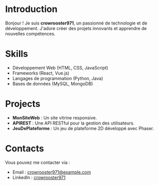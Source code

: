 # Introduction
Bonjour ! Je suis **crowrooster971**, un passionné de technologie et de développement. J'adore créer des projets innovants et apprendre de nouvelles compétences.

# Skills
- Développement Web (HTML, CSS, JavaScript)
- Frameworks (React, Vue.js)
- Langages de programmation (Python, Java)
- Bases de données (MySQL, MongoDB)

# Projects
- **MonSiteWeb** : Un site vitrine responsive.
- **APIREST** : Une API RESTful pour la gestion des utilisateurs.
- **JeuDePlateforme** : Un jeu de plateforme 2D développé avec Phaser.

# Contacts
Vous pouvez me contacter via :
- Email : crowrooster971@example.com
- LinkedIn : [crowrooster971](https://www.linkedin.com/in/crowrooster971)